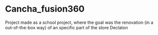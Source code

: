 # Cancha_fusion360
Project made as a school project, where the goal was the renovation (in a out-of-the-box way) of an specific part of the store Declaton
